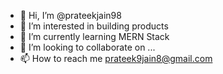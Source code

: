 - 👋 Hi, I’m @prateekjain98
- 👀 I’m interested in building products
- 🌱 I’m currently learning MERN Stack
- 💞️ I’m looking to collaborate on ...
- 📫 How to reach me prateek9jain8@gmail.com

<!---
prateekjain98/prateekjain98 is a ✨ special ✨ repository because its `README.md` (this file) appears on your GitHub profile.
You can click the Preview link to take a look at your changes.
--->
